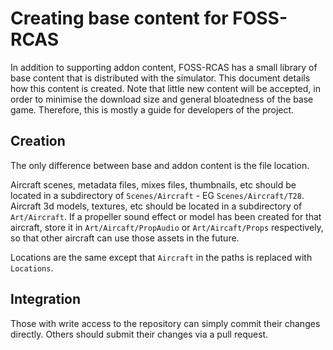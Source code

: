 # Creating base content for FOSS-RCAS

In addition to supporting addon content, FOSS-RCAS has a small library of base content that is distributed with the simulator. This document details how this content is created. Note that little new content will be accepted, in order to minimise the download size and general bloatedness of the base game. Therefore, this is mostly a guide for developers of the project. 

## Creation

The only difference between base and addon content is the file location. 

Aircraft scenes, metadata files, mixes files, thumbnails, etc should be located in a subdirectory of `Scenes/Aircraft` - EG `Scenes/Aircraft/T28`. Aircraft 3d models, textures, etc should be located in a subdirectory of `Art/Aircraft`. If a propeller sound effect or model has been created for that aircraft, store it in `Art/Aircaft/PropAudio` or `Art/Aircaft/Props` respectively, so that other aircraft can use those assets in the future. 

Locations are the same except that `Aircraft` in the paths is replaced with `Locations`.

## Integration

Those with write access to the repository can simply commit their changes directly. Others should submit their changes via a pull request.